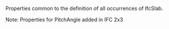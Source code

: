 Properties common to the definition of all occurrences of IfcSlab.

<!-- end of short definition -->
 Note: Properties for PitchAngle added in IFC 2x3
